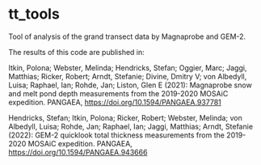 # tt_tools

Tool of analysis of the grand transect data by Magnaprobe and GEM-2.

The results of this code are published in:

Itkin, Polona; Webster, Melinda; Hendricks, Stefan; Oggier, Marc; Jaggi, Matthias; Ricker, Robert; Arndt, Stefanie; Divine, Dmitry V; von Albedyll, Luisa; Raphael, Ian; Rohde, Jan; Liston, Glen E (2021): Magnaprobe snow and melt pond depth measurements from the 2019-2020 MOSAiC expedition. PANGAEA, https://doi.org/10.1594/PANGAEA.937781

Hendricks, Stefan; Itkin, Polona; Ricker, Robert; Webster, Melinda; von Albedyll, Luisa; Rohde, Jan; Raphael, Ian; Jaggi, Matthias; Arndt, Stefanie (2022): GEM-2 quicklook total thickness measurements from the 2019-2020 MOSAiC expedition. PANGAEA, https://doi.org/10.1594/PANGAEA.943666
